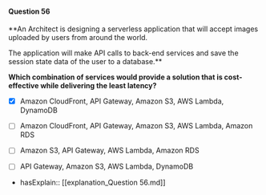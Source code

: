 #### Question  56


**An Architect is designing a serverless application that will accept images uploaded by users from around the world.

The application will make API calls to back-end services and save the session state data of the user to a database.**


**Which combination of services would provide a solution that is cost-effective while delivering the least latency?**


- [x] Amazon CloudFront, API Gateway, Amazon S3, AWS Lambda, DynamoDB


- [ ] Amazon CloudFront, API Gateway, Amazon S3, AWS Lambda, Amazon RDS


- [ ] Amazon S3, API Gateway, AWS Lambda, Amazon RDS


- [ ] API Gateway, Amazon S3, AWS Lambda, DynamoDB



- hasExplain:: [[explanation_Question  56.md]]